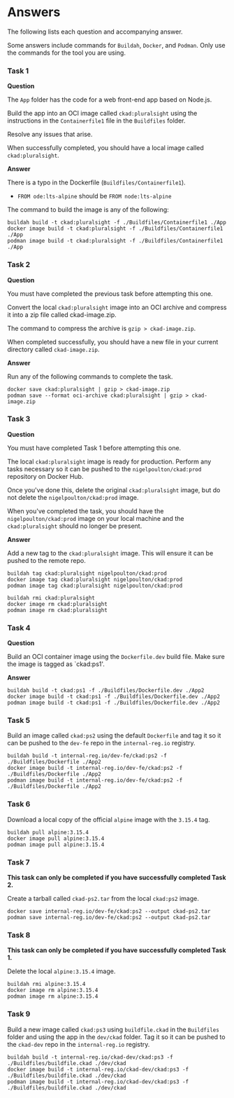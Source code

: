 # Answers

The following lists each question and accompanying answer.

Some answers include commands for `Buildah`, `Docker`, and `Podman`. Only use the commands for the tool you are using.

### Task 1


**Question**

The `App` folder has the code for a web front-end app based on Node.js.

Build the app into an OCI image called `ckad:pluralsight` using the instructions in the `Containerfile1` file in the `Buildfiles` folder.

Resolve any issues that arise.

When successfully completed, you should have a local image called `ckad:pluralsight`.

**Answer**

There is a typo in the Dockerfile (`Buildfiles/Containerfile1`). 
- `FROM ode:lts-alpine` should be `FROM node:lts-alpine`

The command to build the image is any of the following:

```
buildah build -t ckad:pluralsight -f ./Buildfiles/Containerfile1 ./App
docker image build -t ckad:pluralsight -f ./Buildfiles/Containerfile1 ./App
podman image build -t ckad:pluralsight -f ./Buildfiles/Containerfile1 ./App
```

### Task 2

**Question**

You must have completed the previous task before attempting this one.

Convert the local `ckad:pluralsight` image into an OCI archive and compress it into a zip file called ckad-image.zip. 

The command to compress the archive is `gzip > ckad-image.zip`.

When completed successfully, you should have a new file in your current directory called `ckad-image.zip`.

**Answer**

Run any of the following commands to complete the task.

```
docker save ckad:pluralsight | gzip > ckad-image.zip
podman save --format oci-archive ckad:pluralsight | gzip > ckad-image.zip
```

### Task 3

**Question**

You must have completed Task 1 before attempting this one.

The local `ckad:pluralsight` image is ready for production. Perform any tasks necessary so it can be pushed to the `nigelpoulton/ckad:prod` repository on Docker Hub.

Once you've done this, delete the original `ckad:pluralsight` image, but do not delete the `nigelpoulton/ckad:prod` image.

When you've completed the task, you should have the `nigelpoulton/ckad:prod` image on your local machine and the `ckad:pluralsight` should no longer be present.

**Answer**

Add a new tag to the `ckad:pluralsight` image. This will ensure it can be pushed to the remote repo.

```
buildah tag ckad:pluralsight nigelpoulton/ckad:prod
docker image tag ckad:pluralsight nigelpoulton/ckad:prod
podman image tag ckad:pluralsight nigelpoulton/ckad:prod

buildah rmi ckad:pluralsight
docker image rm ckad:pluralsight
podman image rm ckad:pluralsight
```

### Task 4

**Question**

Build an OCI container image using the `Dockerfile.dev` build file. Make sure the image is tagged as `ckad:ps1'.

**Answer**

```
buildah build -t ckad:ps1 -f ./Buildfiles/Dockerfile.dev ./App2
docker image build -t ckad:ps1 -f ./Buildfiles/Dockerfile.dev ./App2
podman image build -t ckad:ps1 -f ./Buildfiles/Dockerfile.dev ./App2
```

### Task 5

Build an image called `ckad:ps2` using the default `Dockerfile` and tag it so it can be pushed to the `dev-fe` repo in the `internal-reg.io` registry.

```
buildah build -t internal-reg.io/dev-fe/ckad:ps2 -f ./Buildfiles/Dockerfile ./App2
docker image build -t internal-reg.io/dev-fe/ckad:ps2 -f ./Buildfiles/Dockerfile ./App2
podman image build -t internal-reg.io/dev-fe/ckad:ps2 -f ./Buildfiles/Dockerfile ./App2
```

### Task 6

Download a local copy of the official `alpine` image with the `3.15.4` tag.

```
buildah pull alpine:3.15.4
docker image pull alpine:3.15.4
podman image pull alpine:3.15.4
```

### Task 7

**This task can only be completed if you have successfully completed Task 2.**

Create a tarball called `ckad-ps2.tar` from the local `ckad:ps2` image.

```
docker save internal-reg.io/dev-fe/ckad:ps2 --output ckad-ps2.tar
podman save internal-reg.io/dev-fe/ckad:ps2 --output ckad-ps2.tar
```

### Task 8

**This task can only be completed if you have successfully completed Task 1.**

Delete the local `alpine:3.15.4` image.

```
buildah rmi alpine:3.15.4 
docker image rm alpine:3.15.4
podman image rm alpine:3.15.4
```

### Task 9

Build a new image called `ckad:ps3` using `buildfile.ckad` in the `Buildfiles` folder and using the app in the `dev/ckad` folder. Tag it so it can be pushed to the `ckad-dev` repo in the `internal-reg.io` registry.

```
buildah build -t internal-reg.io/ckad-dev/ckad:ps3 -f ./Buildfiles/buildfile.ckad ./dev/ckad
docker image build -t internal-reg.io/ckad-dev/ckad:ps3 -f ./Buildfiles/buildfile.ckad ./dev/ckad
podman image build -t internal-reg.io/ckad-dev/ckad:ps3 -f ./Buildfiles/buildfile.ckad ./dev/ckad
```
